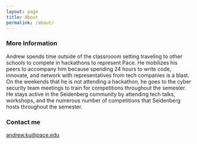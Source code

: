 ```yaml
---
layout: page
title: About
permalink: /about/
---
```


### More Information

Andrew spends time outside of the classrooom setting traveling to other schools to compete in hackathons to represent Pace. He mobilizes his peers to accompany him because spending 24 hours to write code, innovate, and network with representatives from tech companies is a blast. On the weekends that he is not attending a hackathon, he goes to the cyber security team meetings to train for competitions throughout the semester. He stays active in the Seidenberg community by attending tech talks, workshops, and the numerous number of competitions that Seidenberg hosts throughout the semester.

### Contact me

[andrew.ku@pace.edu](mailto:andrew.ku@pace.edu)